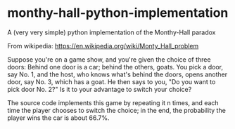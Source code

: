# monthy-hall-python-implementation
A (very very simple) python implementation of the Monthy-Hall paradox

From wikipedia: https://en.wikipedia.org/wiki/Monty_Hall_problem

Suppose you're on a game show, and you're given the choice of three doors: Behind one door is a car; behind the others, goats. You pick a door, say No. 1, and the host, who knows what's behind the doors, opens another door, say No. 3, which has a goat. He then says to you, "Do you want to pick door No. 2?" Is it to your advantage to switch your choice?

The source code implements this game by repeating it n times, and each time the player chooses to switch the choice; in the end, the probability the player wins the car is about 66.7%.
